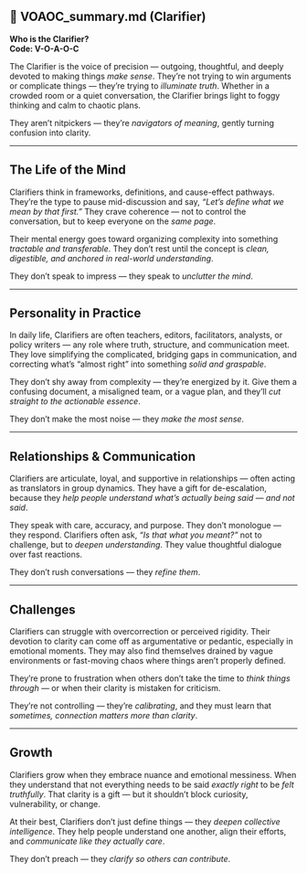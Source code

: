 ## 📄 VOAOC_summary.md (Clarifier)

**Who is the Clarifier?**  
**Code: V-O-A-O-C**

The Clarifier is the voice of precision — outgoing, thoughtful, and deeply devoted to making things *make sense*. They’re not trying to win arguments or complicate things — they’re trying to *illuminate truth*. Whether in a crowded room or a quiet conversation, the Clarifier brings light to foggy thinking and calm to chaotic plans.

They aren’t nitpickers — they’re *navigators of meaning*, gently turning confusion into clarity.

---

## The Life of the Mind

Clarifiers think in frameworks, definitions, and cause-effect pathways. They’re the type to pause mid-discussion and say, *“Let’s define what we mean by that first.”* They crave coherence — not to control the conversation, but to keep everyone on the *same page*.

Their mental energy goes toward organizing complexity into something *tractable and transferable*. They don’t rest until the concept is *clean, digestible, and anchored in real-world understanding*.

They don’t speak to impress — they speak to *unclutter the mind*.

---

## Personality in Practice

In daily life, Clarifiers are often teachers, editors, facilitators, analysts, or policy writers — any role where truth, structure, and communication meet. They love simplifying the complicated, bridging gaps in communication, and correcting what’s “almost right” into something *solid and graspable*.

They don’t shy away from complexity — they’re energized by it. Give them a confusing document, a misaligned team, or a vague plan, and they’ll *cut straight to the actionable essence*.

They don’t make the most noise — they *make the most sense*.

---

## Relationships & Communication

Clarifiers are articulate, loyal, and supportive in relationships — often acting as translators in group dynamics. They have a gift for de-escalation, because they *help people understand what’s actually being said — and not said*.

They speak with care, accuracy, and purpose. They don’t monologue — they respond. Clarifiers often ask, *“Is that what you meant?”* not to challenge, but to *deepen understanding*. They value thoughtful dialogue over fast reactions.

They don’t rush conversations — they *refine them*.

---

## Challenges

Clarifiers can struggle with overcorrection or perceived rigidity. Their devotion to clarity can come off as argumentative or pedantic, especially in emotional moments. They may also find themselves drained by vague environments or fast-moving chaos where things aren’t properly defined.

They’re prone to frustration when others don’t take the time to *think things through* — or when their clarity is mistaken for criticism.

They’re not controlling — they’re *calibrating*, and they must learn that *sometimes, connection matters more than clarity*.

---

## Growth

Clarifiers grow when they embrace nuance and emotional messiness. When they understand that not everything needs to be said *exactly right* to be *felt truthfully*. That clarity is a gift — but it shouldn’t block curiosity, vulnerability, or change.

At their best, Clarifiers don’t just define things — they *deepen collective intelligence*. They help people understand one another, align their efforts, and *communicate like they actually care*.

They don’t preach — they *clarify so others can contribute*.
